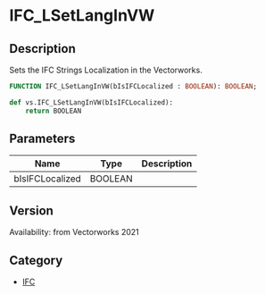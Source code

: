 # IFC_LSetLangInVW

## Description
Sets the IFC Strings Localization in the Vectorworks.

```pascal
FUNCTION IFC_LSetLangInVW(bIsIFCLocalized : BOOLEAN): BOOLEAN;
```

```python
def vs.IFC_LSetLangInVW(bIsIFCLocalized):
    return BOOLEAN
```

## Parameters
|Name|Type|Description|
|---|---|---|
|bIsIFCLocalized|BOOLEAN|   |

## Version
Availability: from Vectorworks 2021

## Category
* [IFC](../Categories/IFC.md)
